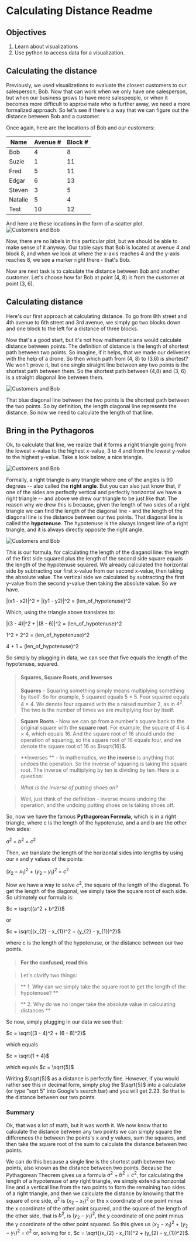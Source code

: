 # Calculating Distance Readme

## Objectives

1. Learn about visualizations
2. Use python to access data for a visualization.

## Calculating the distance

Previously, we used visualizations to evaluate the closest customers to our salesperson, Bob.  Now that can work when we only have one salesperson, but when our business grows to have more salespeople, or when it becomes more difficult to approximate who is further away, we need a more formalized approach.  So let's see if there's a way that we can figure out the distance between Bob and a customer.

Once again, here are the locations of Bob and our customers:

| Name | Avenue #| Block # | 
|------|------| ------     |
| Bob    | 4  |     8     | 
| Suzie  | 1  |     11     | 
| Fred   | 5  |     11     | 
| Edgar  | 6  |     13     | 
| Steven | 3  |     5     | 
| Natalie| 5  |     4     | 
| Test   | 10 |   12      |

And here are these locations in the form of a scatter plot.
![Customers and Bob](./customers-plot.png "Customers and Bob")

Now, there are no labels in this particular plot, but we should be able to make sense of it anyway.  Our table says that Bob is located at avenue 4 and block 8, and when we look at where the x-axis reaches 4 and the y-axis reaches 8, we see a marker right there - that's Bob.

Now are next task is to calculate the distance between Bob and another customer.  Let's choose how far Bob at point (4, 8) is from the customer at point (3, 6).

## Calculating distance

Here's our first approach at calculating distance.  To go from 8th street and 4th avenue to 6th street and 3rd avenue, we simply go two blocks down and one block to the left for a distance of three blocks.  

Now that's a good start, but it's not how mathematicians would calculate distance between points.  The definition of distance is the length of shortest path between two points.  So imagine, if it helps, that we made our deliveries with the help of a drone.  So then which path from (4, 8) to (3,6) is shortest? We won't prove it, but one single straight line between any two points is the shortest path between them.  So the shortest path between (4,8) and (3, 6) is a straight diagonal line between them.  

![Customers and Bob](./customers-line.png "Customers and Bob")

That blue diagonal line between the two points is the shortest path between the two points.  So by definition, the length diagonal line represents the distance.  So now we need to calculate the length of that line.

## Bring in the Pythagoros

Ok, to calculate that line, we realize that it forms a right triangle going from the lowest x-value to the highest x-value, 3 to 4 and from the lowest y-value to the highest y-value.  Take a look below, a nice triangle.

![Customers and Bob](./triangle-customers.png "Customers and Bob")

Formally, a right triangle is any triangle where one of the angles is 90 degrees -- also called the **right angle**.  But you can also just know that, if one of the sides are perfectly vertical and perfectly horizontal we have a right triangle -- and above we drew our triangle to be just like that.  The reason why we drew this is because, given the length of two sides of a right triangle we can find the length of the diagonal line - and the length of the diagonal line is the distance between our two points.  That diagonal line is called the **hypotenuse**.  The hypotenuse is the always longest line of a right triangle, and it is always directly opposite the right angle.  

![Customers and Bob](./triangle-definitions.png "Customers and Bob") 

This is our formula, for calculating the length of the diaganol line: the length of the first side squared plus the length of the second side square equals the length of the hypotenuse squared. We already calculated the horizontal side by subtracting our first x-value from our second x-value, then taking the absolute value.  The vertical side we calculated by subtracting the first y-value from the second y-value then taking the absolute value.  So we have.

|(x1 - x2)|^2 + |(y1 - y2)|^2 = (len_of_hypotenuse)^2 

Which, using the triangle above translates to:

|(3 - 4)|^2 + |(8 - 6)|^2 = (len_of_hypotenuse)^2

1^2 + 2^2 = (len_of_hypotenuse)^2

4 + 1 = (len_of_hypotenuse)^2

So simply by plugging in data, we can see that five equals the length of the hypotenuse, squared. 
> #### Squares, Square Roots, and Inverses
> **Squares** - Squaring something simply means multiplying something by itself.  So for example, 5 squared equals 5 $\times$ 5.  Four squared equals 4 $\times$ 4.  We denote four squared with the a raised number 2, as in $4^2$.  The two is the number of times we are multiplying four by itself.  


> **Square Roots** - Now we can go from a number's square back to the original square with the **square root**.  For example, the square of 4 is 4 $\times$ 4, which equals 16.  And the square root of 16 should undo the operation of squaring, so the square root of 16 equals four, and we denote the square root of 16 as $\sqrt{16}$.


> **Inverses ** - In mathematics, we **the inverse** is anything that undoes the operation.  So the inverse of squaring is taking the square root.  The inverse of multiplying by ten is dividing by ten.  Here is a question: 

> *What is the inverse of putting shoes on?*

> Well, just think of the definition - inverse means undoing the operation, and the undoing putting shoes on is taking shoes off.

So, now we have the famous **Pythagorean Formula**, which is in a right triangle, where c is the length of the hypotenuse, and a and b are the other two sides: 

 $a^2$ + $b^2$ = $c^2$
 
Then, we translate the length of the horizontal sides into lengths by using our x and y values of the points: 

$(x_{2} - x_{1})^2$ + $(y_{2} - y_{1})^2$ = $c^2$

Now we have a way to solve $c^2$, the square of the length of the diagonal.  To get the length of the diagonal, we simply take the square root of each side.  So ultimately our formula is: 

$c = \sqrt{(a^2 + b^2)}$ 

or 

$c = \sqrt{(x_{2} - x_{1})^2 + (y_{2} - y_{1})^2}$

where c is the length of the hypotenuse, or the distance between our two points.

> #### For the confused, read this

> Let's clarify two things: 

> ** 1. Why can we simply take the square root to get the length of the hypotenuse? **

> ** 2. Why do we no longer take the absolute value in calculating distances **

So now, simply plugging in our data we see that:

$c = \sqrt{(3 - 4)^2 + (6 - 8)^2}$

which equals

$c = \sqrt{1 + 4}$

which equals 
$c = \sqrt{5}$

Writing $\sqrt{5}$ as a distance is perfectly fine.  However, if you would rather see this in decimal form, simply plug the $\sqrt{5}$ into a calculator (or type "sqrt 5" into Google's search bar) and you will get 2.23.  So that is the distance between our two points.

### Summary

Ok, that was a lot of math, but it was worth it.  We now know that to calculate the distance between any two points we can simply square the differences the between the points's x and y values, sum the squares, and then take the square root of the sum to calculate the distance between two points.

We can do this because a single line is the shortest path between two points, also known as the distance between two points.  Because the Pythagorean Theorem gives us a formula $a^2$ + $b^2$ = $c^2$,  for calculating the length of a hypotenuse of any right triangle, we simply extend a horizontal line and a vertical line from the two points to form the remaining two sides of a right triangle, and then we calculate the distance by knowing that the square of one side, $a^2$ is $(x_{2} - x_{1})^2$ or the x coordinate of one point minus the x coordinate of the other point squared, and the square of the length of the other side, that is $b^2$, is $(y_{2} - y_{1})^2$, the y coordinate of one point minus the y coordinate of the other point squared.  So this gives us $(x_{2} - x_{1})^2$ + $(y_{2} - y_{1})^2$ = $c^2$ or, solving for c, $c = \sqrt{(x_{2} - x_{1})^2 + (y_{2} - y_{1})^2}$.

